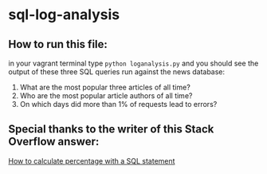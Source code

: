 # sql-log-analysis
## How to run this file:
in your vagrant terminal type `python loganalysis.py` and you should see the output of these three SQL queries run against the news database:
1. What are the most popular three articles of all time? 
2. Who are the most popular article authors of all time? 
3. On which days did more than 1% of requests lead to errors? 

## Special thanks to the writer of this Stack Overflow answer:
[How to calculate percentage with a SQL statement](https://stackoverflow.com/a/772439)
